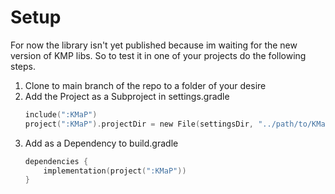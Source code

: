 # Setup

For now the library isn't yet published because im waiting for the new version of KMP libs. So to test it in one of your projects do the 
following steps.

1.  Clone to main branch of the repo to a folder of your desire
2. Add the Project as a Subproject in settings.gradle
    ```kotlin
    include(":KMaP")
    project(":KMaP").projectDir = new File(settingsDir, "../path/to/KMaP")
    ```
3. Add as a Dependency to build.gradle
    ```kotlin
    dependencies { 
        implementation(project(":KMaP"))
    }
    ```

[//]: # (1.  Add Maven Central to your repositories if needed)

[//]: # ()
[//]: # (    ```kotlin)

[//]: # (    repositories {)

[//]: # (        mavenCentral&#40;&#41;)

[//]: # (    })

[//]: # (    ```)

[//]: # (2. Add the desired dependencies to your module's `build.gradle` file)

[//]: # ()
[//]: # (=== "Dependencies")

[//]: # ()
[//]: # (    ```kotlin)

[//]: # (      sourceSets {)

[//]: # (        commonMain.dependencies {)

[//]: # (            implementation&#40;"com.rafambn.kmap:kmap:0.1.0"&#41;)

[//]: # (        })

[//]: # (    })

[//]: # ()
[//]: # (    ```)

[//]: # ()
[//]: # (=== "Version Catalog")

[//]: # ()
[//]: # (    ```toml)

[//]: # (    [versions])

[//]: # (    kmap = "0.1.0")

[//]: # (    )
[//]: # (    [libraries])

[//]: # (    kmap = { module = "com.rafambn.kmap:kmap", version.ref = "kmap" })

[//]: # (    ```)

[//]: # ()
[//]: # (!!! note "Current version [here]&#40;https://github.com/rafambn/kmap/releases&#41;.")
